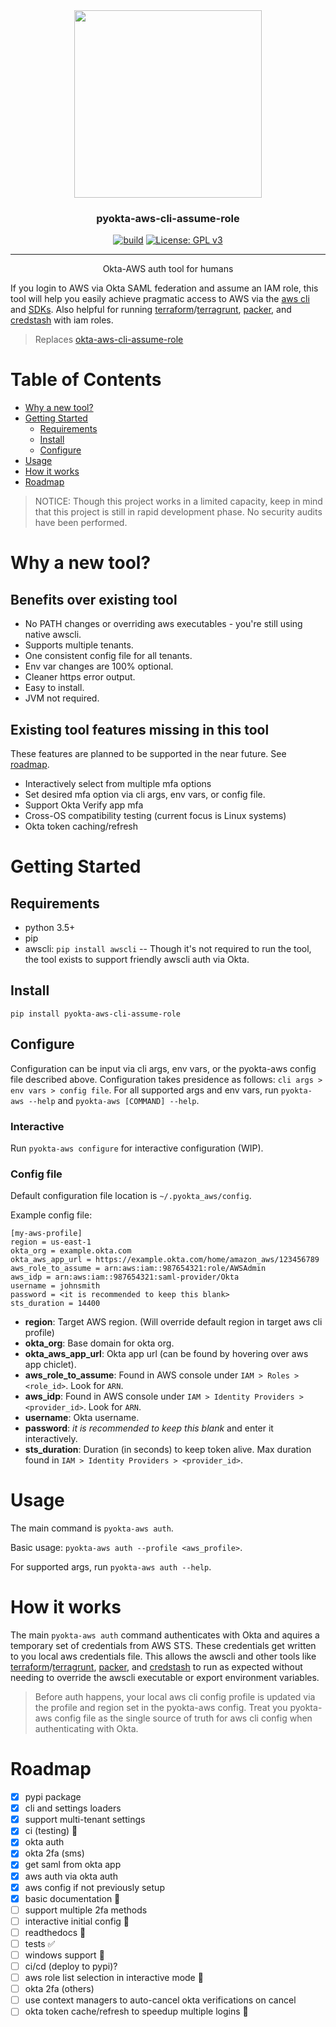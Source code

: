 <div align="center">

<img src="assets/pyokta-aws-cli-assume-role.png" width=300\>

<h3>pyokta-aws-cli-assume-role</h3>

[![build](https://travis-ci.org/mijdavis2/pyokta-aws-cli-assume-role.svg?branch=master)](https://travis-ci.org/mijdavis2/pyokta-aws-cli-assume-role) [![License: GPL v3](https://img.shields.io/badge/License-GPLv3-blue.svg)](https://www.gnu.org/licenses/gpl-3.0)

---

Okta-AWS auth tool for humans
</div>

If you login to AWS via Okta SAML federation and assume an IAM role, this tool will help you easily achieve pragmatic access to AWS via the [aws cli] and [SDKs]. Also helpful for running [terraform]/[terragrunt], [packer], and [credstash] with iam roles.

> Replaces [okta-aws-cli-assume-role]

<!-- START doctoc generated TOC please keep comment here to allow auto update -->
<!-- DON'T EDIT THIS SECTION, INSTEAD RE-RUN doctoc TO UPDATE -->
# Table of Contents

- [Why a new tool?](#why-a-new-tool)
- [Getting Started](#getting-started)
  - [Requirements](#requirements)
  - [Install](#install)
  - [Configure](#configure)
- [Usage](#usage)
- [How it works](#how-it-works)
- [Roadmap](#roadmap)

<!-- END doctoc generated TOC please keep comment here to allow auto update -->

> NOTICE: Though this project works in a limited capacity, keep in mind that this project is still in rapid development phase. No security audits have been performed.

# Why a new tool?

## Benefits over existing tool

- No PATH changes or overriding aws executables - you're still using native awscli.
- Supports multiple tenants.
- One consistent config file for all tenants.
- Env var changes are 100% optional.
- Cleaner https error output.
- Easy to install.
- JVM not required.

## Existing tool features missing in this tool

These features are planned to be supported in the near future. See [roadmap](#roadmap).

- Interactively select from multiple mfa options
- Set desired mfa option via cli args, env vars, or config file.
- Support Okta Verify app mfa
- Cross-OS compatibility testing (current focus is Linux systems)
- Okta token caching/refresh

# Getting Started

## Requirements

- python 3.5+
- pip
- awscli: `pip install awscli` -- Though it's not required to run the tool, the tool exists to support friendly awscli auth via Okta.

## Install

```pip install pyokta-aws-cli-assume-role```

## Configure

Configuration can be input via cli args, env vars, or the pyokta-aws config file described above. Configuration takes presidence as follows: `cli args > env vars > config file`. For all supported args and env vars, run `pyokta-aws --help` and `pyokta-aws [COMMAND] --help`.

### Interactive

Run `pyokta-aws configure` for interactive configuration (WIP).

### Config file

Default configuration file location is `~/.pyokta_aws/config`.

Example config file:
```
[my-aws-profile]
region = us-east-1
okta_org = example.okta.com
okta_aws_app_url = https://example.okta.com/home/amazon_aws/123456789
aws_role_to_assume = arn:aws:iam::987654321:role/AWSAdmin
aws_idp = arn:aws:iam::987654321:saml-provider/Okta
username = johnsmith
password = <it is recommended to keep this blank>
sts_duration = 14400
```

- **region**: Target AWS region. (Will override default region in target aws cli profile)
- **okta_org**: Base domain for okta org.
- **okta_aws_app_url**: Okta app url (can be found by hovering over aws app chiclet).
- **aws_role_to_assume**: Found in AWS console under `IAM > Roles > <role_id>`. Look for `ARN`.
- **aws_idp**: Found in AWS console under `IAM > Identity Providers > <provider_id>`. Look for `ARN`.
- **username**: Okta username.
- **password**: _it is recommended to keep this blank_ and enter it interactively.
- **sts_duration**: Duration (in seconds) to keep token alive. Max duration found in `IAM > Identity Providers > <provider_id>`.

# Usage

The main command is `pyokta-aws auth`.

Basic usage: `pyokta-aws auth --profile <aws_profile>`.

For supported args, run `pyokta-aws auth --help`.

# How it works

The main `pyokta-aws auth` command authenticates with Okta and aquires a temporary set of credentials from AWS STS. These credentials get written to you local aws credentials file. This allows the awscli and other tools like [terraform]/[terragrunt], [packer], and [credstash] to run as expected without needing to override the awscli executable or export environment variables.

> Before auth happens, your local aws cli config profile is updated via the profile and region set in the pyokta-aws config. Treat you pyokta-aws config file as the single source of truth for aws cli config when authenticating with Okta.

# Roadmap
- [x] pypi package
- [x] cli and settings loaders
- [x] support multi-tenant settings
- [x] ci (testing) :construction_worker:
- [x] okta auth
- [x] okta 2fa (sms)
- [x] get saml from okta app
- [x] aws auth via okta auth
- [x] aws config if not previously setup
- [x] basic documentation :pencil:
- [ ] support multiple 2fa methods
- [ ] interactive initial config :children_crossing:
- [ ] readthedocs :pencil:
- [ ] tests :white_check_mark:
- [ ] windows support :checkered_flag:
- [ ] ci/cd (deploy to pypi)?
- [ ] aws role list selection in interactive mode :children_crossing:
- [ ] okta 2fa (others)
- [ ] use context managers to auto-cancel okta verifications on cancel
- [ ] okta token cache/refresh to speedup multiple logins :children_crossing:

[okta-aws-cli-assume-role]: https://github.com/oktadeveloper/okta-aws-cli-assume-role
[aws cli]: https://docs.aws.amazon.com/cli/latest/userguide/cli-chap-install.html
[SDKs]: https://aws.amazon.com/tools/
[terraform]: https://www.terraform.io/intro/index.html
[terragrunt]: https://github.com/gruntwork-io/terragrunt
[packer]: https://www.packer.io/intro/index.html
[credstash]: https://github.com/fugue/credstash
